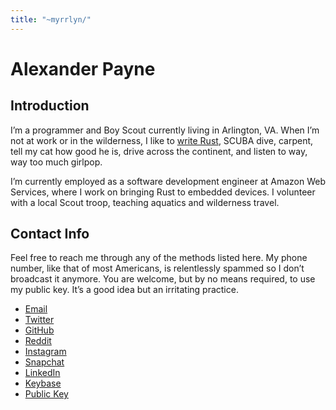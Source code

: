 ```yaml
---
title: "~myrrlyn/"
---
```


# Alexander Payne

## Introduction

I’m a programmer and Boy Scout currently living in Arlington, VA. When I’m not
at work or in the wilderness, I like to [write Rust][crates], SCUBA dive,
carpent, tell my cat how good he is, drive across the continent, and listen to
way, way too much girlpop.

I’m currently employed as a software development engineer at Amazon Web
Services, where I work on bringing Rust to embedded devices. I volunteer with a
local Scout troop, teaching aquatics and wilderness travel.

## Contact Info

Feel free to reach me through any of the methods listed here. My phone number,
like that of most Americans, is relentlessly spammed so I don’t broadcast it
anymore. You are welcome, but by no means required, to use my public key. It’s
a good idea but an irritating practice.

- [Email][email]
- [Twitter][twitter]
- [GitHub][gh]
- [Reddit][reddit]
- [Instagram][ig]
- [Snapchat][snap]
- [LinkedIn][linkedin]
- [Keybase][kb]
- [Public Key][pubkey]

[crates]: /crates
[email]: mailto:self@myrrlyn.dev
[gh]: https://github.com/myrrlyn
[ig]: https://instagr.am/myrrlyn
[kb]: https://keybase.io/myrrlyn
[linkedin]: https:linkedin.com/in/myrrlyn
[pubkey]: /static/myrrlyn.asc
[reddit]: https://reddit.com/u/myrrlyn
[snap]: https://snapchat.com/add/myrrlyn
[twitter]: https://twitter.com/myrrlyn
